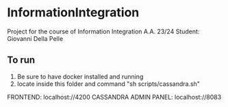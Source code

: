 # InformationIntegration
Project for the course of Information Integration A.A. 23/24
Student: Giovanni Della Pelle

## To run

1) Be sure to have docker installed and running
2) locate inside this folder and command "sh scripts/cassandra.sh"

FRONTEND: localhost://4200
CASSANDRA ADMIN PANEL: localhost://8083
